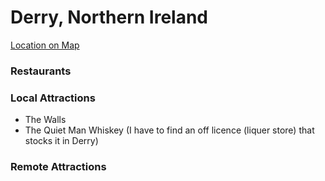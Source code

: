 # Derry, Northern Ireland
[Location on Map](https://www.google.com/maps/d/viewer?mid=1b59aw1eXLd6wxCcnrtmy-UWRAak)

### Restaurants

### Local Attractions

- The Walls
- The Quiet Man Whiskey (I have to find an off licence (liquer store) that stocks it in Derry)

### Remote Attractions

